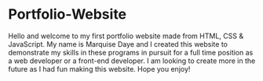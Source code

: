 # Portfolio-Website
Hello and welcome to my first portfolio website made from HTML, CSS & JavaScript. My name is Marquise Daye and I created this website to demonstrate my skills in these
programs in pursuit for a full time position as a web developer or a front-end developer. I am looking to create more in the future as I had fun making this website. 
Hope you enjoy!
